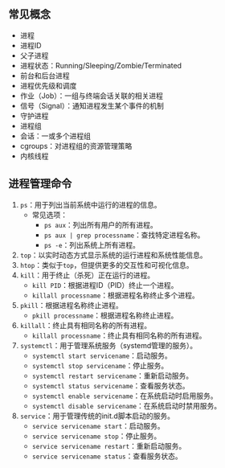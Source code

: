 
## 常见概念

- 进程
- 进程ID
- 父子进程
- 进程状态：Running/Sleeping/Zombie/Terminated
- 前台和后台进程
- 进程优先级和调度
- 作业（Job）：一组与终端会话关联的相关进程
- 信号（Signal）：通知进程发生某个事件的机制
- 守护进程
- 进程组
- 会话：一或多个进程组
- cgroups：对进程组的资源管理策略
- 内核线程

## 进程管理命令

1. `ps`：用于列出当前系统中运行的进程的信息。
    - 常见选项：
        - `ps aux`：列出所有用户的所有进程。
        - `ps aux | grep processname`：查找特定进程名称。
        - `ps -e`：列出系统上所有进程。
2. `top`：以实时动态方式显示系统的运行进程和系统性能信息。
3. `htop`：类似于`top`，但提供更多的交互性和可视化信息。
4. `kill`：用于终止（杀死）正在运行的进程。
    - `kill PID`：根据进程ID（PID）终止一个进程。
    - `killall processname`：根据进程名称终止多个进程。
5. `pkill`：根据进程名称终止进程。
    - `pkill processname`：根据进程名称终止进程。
6. `killall`：终止具有相同名称的所有进程。
    - `killall processname`：终止具有相同名称的所有进程。
7. `systemctl`：用于管理系统服务（systemd管理的服务）。
    - `systemctl start servicename`：启动服务。
    - `systemctl stop servicename`：停止服务。
    - `systemctl restart servicename`：重新启动服务。
    - `systemctl status servicename`：查看服务状态。
    - `systemctl enable servicename`：在系统启动时启用服务。
    - `systemctl disable servicename`：在系统启动时禁用服务。
8. `service`：用于管理传统的init.d脚本启动的服务。
    - `service servicename start`：启动服务。
    - `service servicename stop`：停止服务。
    - `service servicename restart`：重新启动服务。
    - `service servicename status`：查看服务状态。